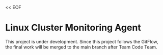 << EOF
# Linux Cluster Monitoring Agent
This project is under development. Since this project follows the GitFlow, the final work will be merged to the main branch after Team Code Team.
